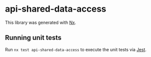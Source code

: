 # api-shared-data-access

This library was generated with [Nx](https://nx.dev).

## Running unit tests

Run `nx test api-shared-data-access` to execute the unit tests via [Jest](https://jestjs.io).
